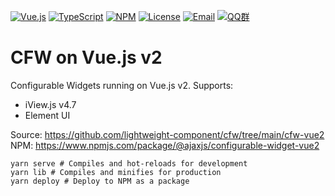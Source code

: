 [![Vue.js](https://img.shields.io/badge/Vue.js-2.6.14-brightgreen.svg?style=flat&logo=vuedotjs&logoColor=white)](https://vuejs.org)
[![TypeScript](https://img.shields.io/badge/TypeScript-4.9.4-blue.svg?style=flat&logo=Typescript&logoColor=white)](https://www.typescriptlang.org/)
[![NPM](https://img.shields.io/npm/v/@ajaxjs/widgets.svg?sanitize=true)](https://www.npmjs.com/package/@ajaxjs/configurable-widget-vue2)
[![License](https://img.shields.io/badge/license-Apache--2.0-green.svg?longCache=true&style=flat)](http://www.apache.org/licenses/LICENSE-2.0.txt)
[![Email](https://img.shields.io/badge/Contact--me-Email-orange.svg)](mailto:frank@ajaxjs.com)
[![QQ群](https://framework.ajaxjs.com/static/qq.svg)](https://shang.qq.com/wpa/qunwpa?idkey=3877893a4ed3a5f0be01e809e7ac120e346102bd550deb6692239bb42de38e22)


# CFW on Vue.js v2
Configurable Widgets running on Vue.js v2. Supports:

- iView.js v4.7
- Element UI

Source: https://github.com/lightweight-component/cfw/tree/main/cfw-vue2
NPM: https://www.npmjs.com/package/@ajaxjs/configurable-widget-vue2

    yarn serve # Compiles and hot-reloads for development
    yarn lib # Compiles and minifies for production
    yarn deploy # Deploy to NPM as a package